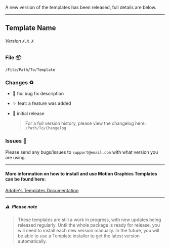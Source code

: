 A new version of the templates has been released, full details are below.

---

## Template Name

###### Version `X.X.X`

### File 📦 

`/File/Path/To/Template`

### Changes ️️♻️

- 🐛 fix: bug fix description
- ✨ feat: a feature was added
- 🌟 initial release

    > For a full version history, please view the changelog here: `/Path/To/Changelog`

### Issues 🚨

Please send any bugs/issues to `support@email.com`  with what version you are using.

---

#### More information on how to install and use Motion Graphics Templates can be found here:

[Adobe's Templates Documentation](https://helpx.adobe.com/premiere-pro/using/motion-graphics-templates.html)

---

##### ⚠ ️ Please note

> These templates are still a work in progress, with new updates being released regularly. Until the whole package is ready for release, you will need to install each new version manually. In the future, you will be able to use a Template installer to get the latest version automatically.
